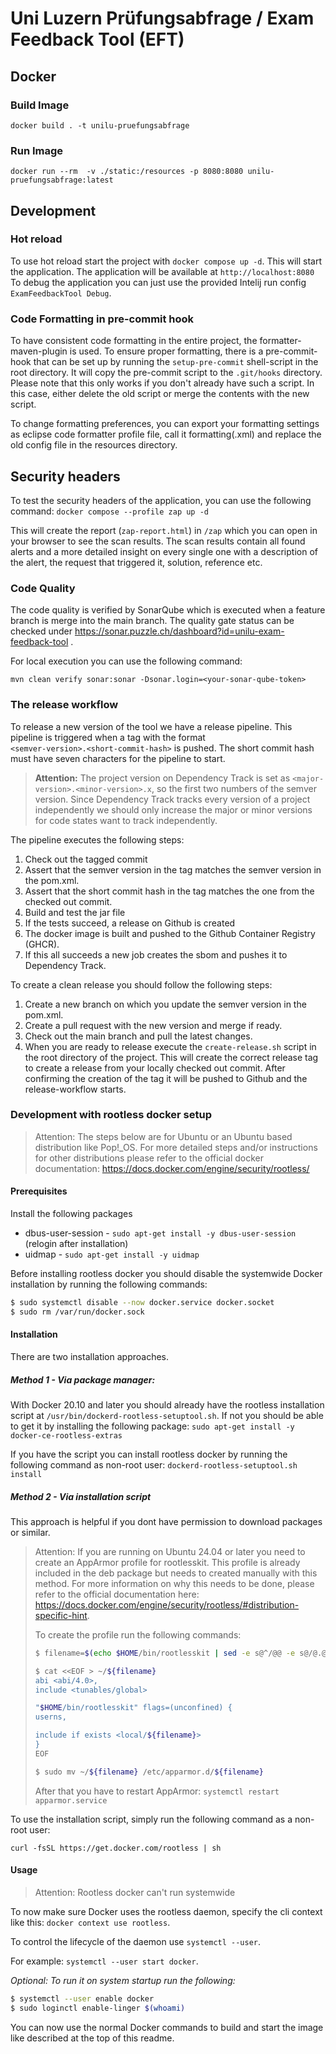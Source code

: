 # Uni Luzern Prüfungsabfrage / Exam Feedback Tool (EFT)
## Docker
### Build Image
`docker build . -t unilu-pruefungsabfrage`

### Run Image
`docker run --rm  -v ./static:/resources -p 8080:8080 unilu-pruefungsabfrage:latest`

## Development
### Hot reload
To use hot reload start the project with `docker compose up -d`.
This will start the application. The application will be available at `http://localhost:8080`
To debug the application you can just use the provided Intelij run config `ExamFeedbackTool Debug`.

### Code Formatting in pre-commit hook
To have consistent code formatting in the entire project, the formatter-maven-plugin
is used. To ensure proper formatting, there is a pre-commit-hook that can be set up by
running the `setup-pre-commit` shell-script in the root directory. It will copy the
pre-commit script to the `.git/hooks` directory. Please note that this only works if you
don't already have such a script. In this case, either delete the old script or merge the contents
with the new script.

To change formatting preferences, you can export your formatting settings as eclipse
code formatter profile file, call it formatting(.xml) and replace the old config file in the
resources directory.

## Security headers
To test the security headers of the application, you can use the following command:
`docker compose --profile zap up -d `

This will create the report (`zap-report.html`) in `/zap` which you can open in your browser to see the
scan results. The scan results contain all found alerts and a more detailed insight on every single one with a description
of the alert, the request that triggered it, solution, reference etc.

### Code Quality

The code quality is verified by SonarQube which is executed when a feature branch is merge into the main branch.
The quality gate status can be checked under https://sonar.puzzle.ch/dashboard?id=unilu-exam-feedback-tool .

For local execution you can use the following command:

```
mvn clean verify sonar:sonar -Dsonar.login=<your-sonar-qube-token>
```

### The release workflow
To release a new version of the tool we have a release pipeline. This pipeline is triggered when a tag with the format <br>
`<semver-version>.<short-commit-hash>` is pushed. The short commit hash must have seven characters for the pipeline to start.

> **Attention:** The project version on Dependency Track is set as `<major-version>.<minor-version>.x`, so the first two numbers of
the semver version. Since Dependency Track tracks every version of a project independently we should only increase the major or minor versions
for code states want to track independently.

The pipeline executes the following steps:

1. Check out the tagged commit
2. Assert that the semver version in the tag matches the semver version in the pom.xml.
3. Assert that the short commit hash in the tag matches the one from the checked out commit.
4. Build and test the jar file
5. If the tests succeed, a release on Github is created
6. The docker image is built and pushed to the Github Container Registry (GHCR).
7. If this all succeeds a new job creates the sbom and pushes it to Dependency Track.

To create a clean release you should follow the following steps:
1. Create a new branch on which you update the semver version in the pom.xml.
2. Create a pull request with the new version and merge if ready.
3. Check out the main branch and pull the latest changes.
4. When you are ready to release execute the `create-release.sh` script in the root directory of the project.
This will create the correct release tag to create a release from your locally checked out commit. After confirming the
creation of the tag it will be pushed to Github and the release-workflow starts.


### Development with rootless docker setup
> Attention: The steps below are for Ubuntu or an Ubuntu based distribution like Pop!_OS. For more
> detailed steps and/or instructions for other distributions please refer to the official docker documentation:
> https://docs.docker.com/engine/security/rootless/

#### Prerequisites
Install the following packages
  - dbus-user-session - `sudo apt-get install -y dbus-user-session` (relogin after installation)
  - uidmap - `sudo apt-get install -y uidmap`

Before installing rootless docker you should disable the systemwide Docker installation by running the following commands:
```bash
$ sudo systemctl disable --now docker.service docker.socket
$ sudo rm /var/run/docker.sock
```

#### Installation
There are two installation approaches.

##### Method 1 - Via package manager:
With Docker 20.10 and later you should already have the rootless installation script at
`/usr/bin/dockerd-rootless-setuptool.sh`. If not you should be able to get it by installing the following
package: `sudo apt-get install -y docker-ce-rootless-extras`

If you have the script you can install rootless docker by running the following command as non-root user:
`dockerd-rootless-setuptool.sh install`

##### Method 2 - Via installation script
This approach is helpful if you dont have permission to download packages or similar.

> Attention: If you are running on Ubuntu 24.04 or later you need to create an AppArmor profile for rootlesskit.
> This profile is already included in the deb package but needs to created manually with this method. For more information
> on why this needs to be done, please refer to the official documentation here:
> https://docs.docker.com/engine/security/rootless/#distribution-specific-hint.
> 
> To create the profile run the following commands:
> ```bash
> $ filename=$(echo $HOME/bin/rootlesskit | sed -e s@^/@@ -e s@/@.@g)
> 
> $ cat <<EOF > ~/${filename}
> abi <abi/4.0>,
> include <tunables/global>
> 
> "$HOME/bin/rootlesskit" flags=(unconfined) {
> userns,
> 
> include if exists <local/${filename}>
> }
> EOF
> 
> $ sudo mv ~/${filename} /etc/apparmor.d/${filename}
> ```
> After that you have to restart AppArmor: `systemctl restart apparmor.service`

To use the installation script, simply run the following command as a non-root user:

`curl -fsSL https://get.docker.com/rootless | sh`

#### Usage
> Attention: Rootless docker can't run systemwide

To now make sure Docker uses the rootless daemon, specify the cli context like this: `docker context use rootless`.

To control the lifecycle of the daemon use `systemctl --user`.

For example: `systemctl --user start docker`.

*Optional: To run it on system startup run the following:*
```bash
$ systemctl --user enable docker
$ sudo loginctl enable-linger $(whoami)
```

You can now use the normal Docker commands to build and start the image like described at the top of this readme.